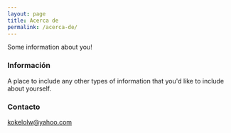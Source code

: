 ```yaml
---
layout: page
title: Acerca de
permalink: /acerca-de/
---
```


Some information about you!

### Información

A place to include any other types of information that you'd like to include about yourself.

### Contacto

[kokelolw@yahoo.com](mailto:email@domain.com)